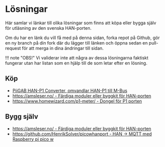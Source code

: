 # Lösningar

Här samlar vi länkar till olika lösningar som finns att köpa eller bygga själv
för utläsning av den svenska HAN-porten.

Om du har en länk du vill få med på denna sidan, forka repot på Github, gör en ny 
branch på din fork där du lägger till länken och öppna sedan en pull-request för att 
merga in dina ändringar till sidan.

!!! note "OBS!"
    Vi validerar inte att några av dessa lösningarna faktiskt fungerar utan
    har listan som en hjälp till de som letar efter en lösning.

## Köp

* [PiiGAB HAN-P1 Converter, omvandlar HAN-P1 till M-Bus](https://www.piigab.com/product/piigab-han-p1-to-m-bus-converter/)
* [https://amsleser.no/ - Färdiga moduler eller byggkit för HAN-porten](https://amsleser.no/) 
* [https://www.homewizard.com/p1-meter/ - Dongel för P1 porten](https://www.homewizard.com/p1-meter/)

## Bygg själv

* [https://amsleser.no/ - Färdiga moduler eller byggkit för HAN-porten](https://amsleser.no/) 
* [https://github.com/HenrikSolver/picowhanport - HAN -> MQTT med Raspberry pi pico w](https://github.com/HenrikSolver/picowhanport)
